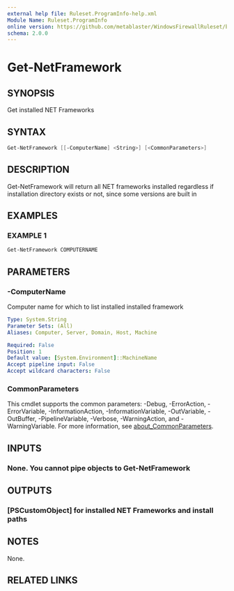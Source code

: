 ```yaml
---
external help file: Ruleset.ProgramInfo-help.xml
Module Name: Ruleset.ProgramInfo
online version: https://github.com/metablaster/WindowsFirewallRuleset/blob/master/Modules/Ruleset.ProgramInfo/Help/en-US/Get-NetFramework.md
schema: 2.0.0
---
```


# Get-NetFramework

## SYNOPSIS

Get installed NET Frameworks

## SYNTAX

```powershell
Get-NetFramework [[-ComputerName] <String>] [<CommonParameters>]
```

## DESCRIPTION

Get-NetFramework will return all NET frameworks installed regardless if
installation directory exists or not, since some versions are built in

## EXAMPLES

### EXAMPLE 1

```powershell
Get-NetFramework COMPUTERNAME
```

## PARAMETERS

### -ComputerName

Computer name for which to list installed installed framework

```yaml
Type: System.String
Parameter Sets: (All)
Aliases: Computer, Server, Domain, Host, Machine

Required: False
Position: 1
Default value: [System.Environment]::MachineName
Accept pipeline input: False
Accept wildcard characters: False
```

### CommonParameters

This cmdlet supports the common parameters: -Debug, -ErrorAction, -ErrorVariable, -InformationAction, -InformationVariable, -OutVariable, -OutBuffer, -PipelineVariable, -Verbose, -WarningAction, and -WarningVariable. For more information, see [about_CommonParameters](http://go.microsoft.com/fwlink/?LinkID=113216).

## INPUTS

### None. You cannot pipe objects to Get-NetFramework

## OUTPUTS

### [PSCustomObject] for installed NET Frameworks and install paths

## NOTES

None.

## RELATED LINKS
